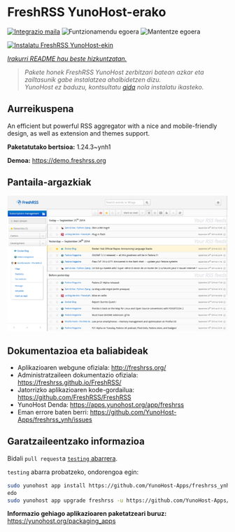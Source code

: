 <!--
Ohart ongi: README hau automatikoki sortu da <https://github.com/YunoHost/apps/tree/master/tools/readme_generator>ri esker
EZ editatu eskuz.
-->

# FreshRSS YunoHost-erako

[![Integrazio maila](https://dash.yunohost.org/integration/freshrss.svg)](https://ci-apps.yunohost.org/ci/apps/freshrss/) ![Funtzionamendu egoera](https://ci-apps.yunohost.org/ci/badges/freshrss.status.svg) ![Mantentze egoera](https://ci-apps.yunohost.org/ci/badges/freshrss.maintain.svg)

[![Instalatu FreshRSS YunoHost-ekin](https://install-app.yunohost.org/install-with-yunohost.svg)](https://install-app.yunohost.org/?app=freshrss)

*[Irakurri README hau beste hizkuntzatan.](./ALL_README.md)*

> *Pakete honek FreshRSS YunoHost zerbitzari batean azkar eta zailtasunik gabe instalatzea ahalbidetzen dizu.*  
> *YunoHost ez baduzu, kontsultatu [gida](https://yunohost.org/install) nola instalatu ikasteko.*

## Aurreikuspena

An efficient but powerful RSS aggregator with a nice and mobile-friendly design, as well as extension and themes support.


**Paketatutako bertsioa:** 1.24.3~ynh1

**Demoa:** <https://demo.freshrss.org>

## Pantaila-argazkiak

![FreshRSS(r)en pantaila-argazkia](./doc/screenshots/screenshot.png)

## Dokumentazioa eta baliabideak

- Aplikazioaren webgune ofiziala: <http://freshrss.org/>
- Administratzaileen dokumentazio ofiziala: <https://freshrss.github.io/FreshRSS/>
- Jatorrizko aplikazioaren kode-gordailua: <https://github.com/FreshRSS/FreshRSS>
- YunoHost Denda: <https://apps.yunohost.org/app/freshrss>
- Eman errore baten berri: <https://github.com/YunoHost-Apps/freshrss_ynh/issues>

## Garatzaileentzako informazioa

Bidali `pull request`a [`testing` abarrera](https://github.com/YunoHost-Apps/freshrss_ynh/tree/testing).

`testing` abarra probatzeko, ondorengoa egin:

```bash
sudo yunohost app install https://github.com/YunoHost-Apps/freshrss_ynh/tree/testing --debug
edo
sudo yunohost app upgrade freshrss -u https://github.com/YunoHost-Apps/freshrss_ynh/tree/testing --debug
```

**Informazio gehiago aplikazioaren paketatzeari buruz:** <https://yunohost.org/packaging_apps>
